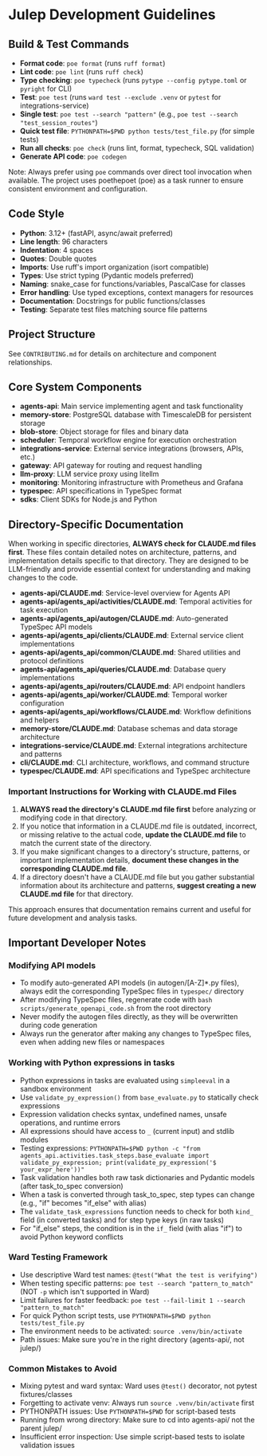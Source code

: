 # Julep Development Guidelines

## Build & Test Commands
- **Format code**: `poe format` (runs `ruff format`)
- **Lint code**: `poe lint` (runs `ruff check`)
- **Type checking**: `poe typecheck` (runs `pytype --config pytype.toml` or `pyright` for CLI)
- **Test**: `poe test` (runs `ward test --exclude .venv` or `pytest` for integrations-service)
- **Single test**: `poe test --search "pattern"` (e.g., `poe test --search "test_session_routes"`)
- **Quick test file**: `PYTHONPATH=$PWD python tests/test_file.py` (for simple tests)
- **Run all checks**: `poe check` (runs lint, format, typecheck, SQL validation)
- **Generate API code**: `poe codegen`

Note: Always prefer using `poe` commands over direct tool invocation when available. The project uses poethepoet (poe) as a task runner to ensure consistent environment and configuration.

## Code Style
- **Python**: 3.12+ (fastAPI, async/await preferred)
- **Line length**: 96 characters
- **Indentation**: 4 spaces
- **Quotes**: Double quotes
- **Imports**: Use ruff's import organization (isort compatible)
- **Types**: Use strict typing (Pydantic models preferred)
- **Naming**: snake_case for functions/variables, PascalCase for classes
- **Error handling**: Use typed exceptions, context managers for resources
- **Documentation**: Docstrings for public functions/classes
- **Testing**: Separate test files matching source file patterns

## Project Structure
See `CONTRIBUTING.md` for details on architecture and component relationships.

## Core System Components
- **agents-api**: Main service implementing agent and task functionality
- **memory-store**: PostgreSQL database with TimescaleDB for persistent storage
- **blob-store**: Object storage for files and binary data
- **scheduler**: Temporal workflow engine for execution orchestration  
- **integrations-service**: External service integrations (browsers, APIs, etc.)
- **gateway**: API gateway for routing and request handling
- **llm-proxy**: LLM service proxy using litellm
- **monitoring**: Monitoring infrastructure with Prometheus and Grafana
- **typespec**: API specifications in TypeSpec format
- **sdks**: Client SDKs for Node.js and Python

## Directory-Specific Documentation
When working in specific directories, **ALWAYS check for CLAUDE.md files first**. These files contain detailed notes on architecture, patterns, and implementation details specific to that directory. They are designed to be LLM-friendly and provide essential context for understanding and making changes to the code.

- **agents-api/CLAUDE.md**: Service-level overview for Agents API
- **agents-api/agents_api/activities/CLAUDE.md**: Temporal activities for task execution
- **agents-api/agents_api/autogen/CLAUDE.md**: Auto-generated TypeSpec API models
- **agents-api/agents_api/clients/CLAUDE.md**: External service client implementations
- **agents-api/agents_api/common/CLAUDE.md**: Shared utilities and protocol definitions
- **agents-api/agents_api/queries/CLAUDE.md**: Database query implementations
- **agents-api/agents_api/routers/CLAUDE.md**: API endpoint handlers
- **agents-api/agents_api/worker/CLAUDE.md**: Temporal worker configuration
- **agents-api/agents_api/workflows/CLAUDE.md**: Workflow definitions and helpers
- **memory-store/CLAUDE.md**: Database schemas and data storage architecture
- **integrations-service/CLAUDE.md**: External integrations architecture and patterns
- **cli/CLAUDE.md**: CLI architecture, workflows, and command structure
- **typespec/CLAUDE.md**: API specifications and TypeSpec architecture

### Important Instructions for Working with CLAUDE.md Files
1. **ALWAYS read the directory's CLAUDE.md file first** before analyzing or modifying code in that directory.
2. If you notice that information in a CLAUDE.md file is outdated, incorrect, or missing relative to the actual code, **update the CLAUDE.md file** to match the current state of the directory.
3. If you make significant changes to a directory's structure, patterns, or important implementation details, **document these changes in the corresponding CLAUDE.md file**.
4. If a directory doesn't have a CLAUDE.md file but you gather substantial information about its architecture and patterns, **suggest creating a new CLAUDE.md file** for that directory.

This approach ensures that documentation remains current and useful for future development and analysis tasks.

## Important Developer Notes

### Modifying API models
- To modify auto-generated API models (in autogen/[A-Z]*.py files), always edit the corresponding TypeSpec files in `typespec/` directory
- After modifying TypeSpec files, regenerate code with `bash scripts/generate_openapi_code.sh` from the root directory
- Never modify the autogen files directly, as they will be overwritten during code generation
- Always run the generator after making any changes to TypeSpec files, even when adding new files or namespaces

### Working with Python expressions in tasks
- Python expressions in tasks are evaluated using `simpleeval` in a sandbox environment
- Use `validate_py_expression()` from `base_evaluate.py` to statically check expressions
- Expression validation checks syntax, undefined names, unsafe operations, and runtime errors
- All expressions should have access to `_` (current input) and stdlib modules 
- Testing expressions: `PYTHONPATH=$PWD python -c "from agents_api.activities.task_steps.base_evaluate import validate_py_expression; print(validate_py_expression('$ your_expr_here'))"` 
- Task validation handles both raw task dictionaries and Pydantic models (after task_to_spec conversion)
- When a task is converted through task_to_spec, step types can change (e.g., "if" becomes "if_else" with alias)
- The `validate_task_expressions` function needs to check for both `kind_` field (in converted tasks) and for step type keys (in raw tasks)
- For "if_else" steps, the condition is in the `if_` field (with alias "if") to avoid Python keyword conflicts

### Ward Testing Framework 
- Use descriptive Ward test names: `@test("What the test is verifying")`
- When testing specific patterns: `poe test --search "pattern_to_match"` (NOT `-p` which isn't supported in Ward)
- Limit failures for faster feedback: `poe test --fail-limit 1 --search "pattern_to_match"`
- For quick Python script tests, use `PYTHONPATH=$PWD python tests/test_file.py`
- The environment needs to be activated: `source .venv/bin/activate`
- Path issues: Make sure you're in the right directory (agents-api/, not julep/)

### Common Mistakes to Avoid
- Mixing pytest and ward syntax: Ward uses `@test()` decorator, not pytest fixtures/classes
- Forgetting to activate venv: Always run `source .venv/bin/activate` first
- PYTHONPATH issues: Use `PYTHONPATH=$PWD` for script-based tests
- Running from wrong directory: Make sure to cd into agents-api/ not the parent julep/
- Insufficient error inspection: Use simple script-based tests to isolate validation issues